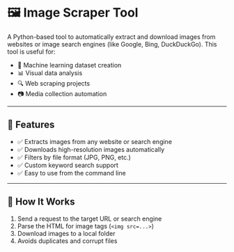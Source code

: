 # 🖼️ Image Scraper Tool

A Python-based tool to automatically extract and download images from websites or image search engines (like Google, Bing, DuckDuckGo). This tool is useful for:

- 🧠 Machine learning dataset creation
- 📊 Visual data analysis
- 🔍 Web scraping projects
- 📷 Media collection automation

---

## 🔧 Features

- ✅ Extracts images from any website or search engine
- ✅ Downloads high-resolution images automatically
- ✅ Filters by file format (JPG, PNG, etc.)
- ✅ Custom keyword search support
- ✅ Easy to use from the command line

---

## 🚀 How It Works

1. Send a request to the target URL or search engine
2. Parse the HTML for image tags (`<img src=...>`)
3. Download images to a local folder
4. Avoids duplicates and corrupt files
